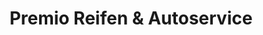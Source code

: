 ---
title: "Premio Reifen & Autoservice"
url: /alzenau/premio-reifen-und-autoservice/
shop: Reifen
---